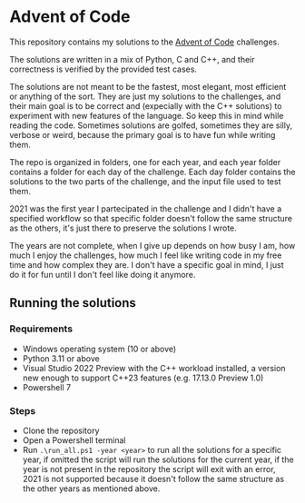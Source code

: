 # Advent of Code

This repository contains my solutions to the [Advent of Code](https://adventofcode.com/) challenges.

The solutions are written in a mix of Python, C and C++, and their correctness is verified by the provided test cases.

The solutions are not meant to be the fastest, most elegant, most efficient or anything of the sort. They are just my solutions to the challenges, and their main goal is to be correct and (expecially with the C++ solutions) to experiment with new features of the language. So keep this in mind while reading the code. Sometimes solutions are golfed, sometimes they are silly, verbose or weird, because the primary goal is to have fun while writing them.

The repo is organized in folders, one for each year, and each year folder contains a folder for each day of the challenge. Each day folder contains the solutions to the two parts of the challenge, and the input file used to test them.

2021 was the first year I partecipated in the challenge and I didn't have a specified workflow so that specific folder doesn't follow the same structure as the others, it's just there to preserve the solutions I wrote.

The years are not complete, when I give up depends on how busy I am, how much I enjoy the challenges, how much I feel like writing code in my free time and how complex they are. I don't have a specific goal in mind, I just do it for fun until I don't feel like doing it anymore.

## Running the solutions
### Requirements
- Windows operating system (10 or above)
- Python 3.11 or above
- Visual Studio 2022 Preview with the C++ workload installed, a version new enough to support C++23 features (e.g. 17.13.0 Preview 1.0)
- Powershell 7

### Steps
- Clone the repository
- Open a Powershell terminal
- Run `.\run_all.ps1 -year <year>` to run all the solutions for a specific year, if omitted the script will run the solutions for the current year, if the year is not present in the repository the script will exit with an error, 2021 is not supported because it doesn't follow the same structure as the other years as mentioned above.